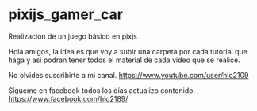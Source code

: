 # pixijs_gamer_car
Realización de un juego básico en pixjs

Hola amigos, la idea es que voy a subir una carpeta por cada tutorial que haga y asi podran tener todos el material de cada video que se realice.

No olvides suscribirte a mi canal.
https://www.youtube.com/user/hlo2109

Sígueme en facebook todos los días actualizo contenido:
https://www.facebook.com/hlo2189/
